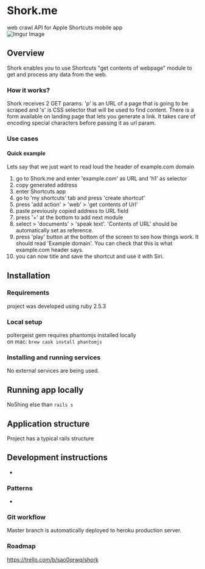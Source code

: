 # Shork.me
web crawl API for Apple Shortcuts mobile app   
![Imgur Image](https://i.imgur.com/Mo6UXId.png)


## Overview
Shork enables you to use Shortcuts "get contents of webpage" module to get and process any data from the web. 

### How it works?
Shork receives 2 GET params. 'p' is an URL of a page that is going to be scraped and 's' is CSS selector that will be used to find content.
There is a form available on landing page that lets you generate a link. It takes care of encoding special characters before passing it as url param.

### Use cases
#### Quick example
Lets say that we just want to read loud the header of example.com domain
1. go to Shork.me and enter 'example.com' as URL and 'h1' as selector
2. copy generated address
3. enter Shortcuts app
4. go to 'my shortcuts' tab and press 'create shortcut'
5. press 'add action' > 'web' > 'get contents of Url'
6. paste previously copied address to URL field
7. press '+' at the bottom to add next module
8. select > 'documents' > 'speak text'. 'Contents of URL' should be automatically set as reference.
9. press 'play' button at the bottom of the screen to see how things work. It should read 'Example domain'. You can check that this is what example.com header says.
10. you can now title and save the shortcut and use it with Siri.


## Installation

### Requirements
project was developed using ruby 2.5.3

### Local setup
poltergeist gem requires phantomjs installed locally  
on mac: `brew cask install phantomjs`

### Installing and running services
No external services are being used.


## Running app locally
No5hing else than `rails s`


## Application structure
Project has a typical rails structure


## Development instructions
-

### Patterns
-

### Git workflow
Master branch is automatically deployed to heroku production server.

### Roadmap
https://trello.com/b/sao0qrwq/shork

